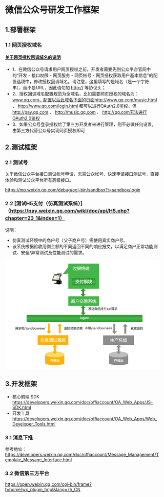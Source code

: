 # 微信公众号研发工作框架

## 1.部署框架

### 1.1 网页授权域名

#### [关于网页授权回调域名的说明](https://developers.weixin.qq.com/doc/offiaccount/OA_Web_Apps/Wechat_webpage_authorization.html)

* 1、在微信公众号请求用户网页授权之前，开发者需要先到公众平台官网中的“开发 - 接口权限 - 网页服务 - 网页帐号 - 网页授权获取用户基本信息”的配置选项中，修改授权回调域名。请注意，这里填写的是域名（是一个字符串），而不是URL，因此请勿加 <http://> 等协议头；
* 2、授权回调域名配置规范为全域名，比如需要网页授权的域名为：www.qq.com，配置以后此域名下面的页面<http://www.qq.com/music.html> 、 <http://www.qq.com/login.html> 都可以进行OAuth2.0鉴权。但<http://pay.qq.com> 、 <http://music.qq.com> 、 <http://qq.com无法进行OAuth2.0鉴权>
* 3、如果公众号登录授权给了第三方开发者来进行管理，则不必做任何设置，由第三方代替公众号实现网页授权即可

## 2.测试框架

### 2.1 测试号

关于微信公众平台接口测试帐号申请，无需公众帐号、快速申请接口测试号，直接体验和测试公众平台所有高级接口。

<https://mp.weixin.qq.com/debug/cgi-bin/sandbox?t=sandbox/login>

### 2.2 [测试H5支付（仿真测试系统）]（https://pay.weixin.qq.com/wiki/doc/api/H5.php?chapter=23_1&index=1）

说明：

* 仿真测试环境中的商户号（父子商户号）需使用真实商户号。
* 该系统根据验收用例金额的不同返回不同的响应报文，以满足商户正常功能测试、安全/异常测试及性能测试的需求。

![pay.weixin-byH5-sandbox.png](../img/pay.weixin-byH5-sandbox.png)

## 3.开发框架

* 核心前端 SDK <https://developers.weixin.qq.com/doc/offiaccount/OA_Web_Apps/JS-SDK.html>
* 开发工具 <https://developers.weixin.qq.com/doc/offiaccount/OA_Web_Apps/Web_Developer_Tools.html>

### 3.1 消息下推

参考地址：<https://developers.weixin.qq.com/doc/offiaccount/Message_Management/Template_Message_Interface.html>

### 3.2 微信第三方平台

<https://open.weixin.qq.com/cgi-bin/frame?t=home/wx_plugin_tmpl&lang=zh_CN>